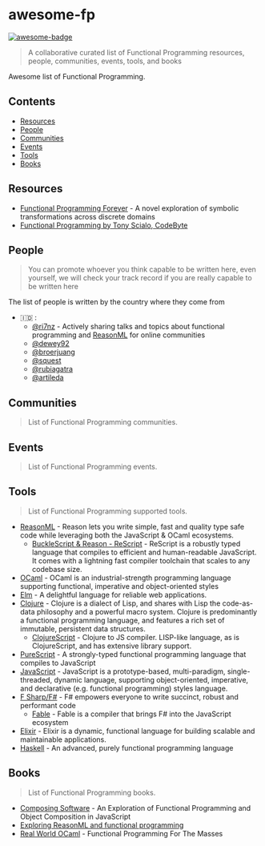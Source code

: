 # awesome-fp

[![awesome-badge](https://awesome.re/badge.svg)](https://awesome.re)

> A collaborative curated list of Functional Programming resources, people, communities, events, tools, and books

Awesome list of Functional Programming.

## Contents

- [Resources](#resources)
- [People](#people)
- [Communities](#communities)
- [Events](#events)
- [Tools](#tools)
- [Books](#books)

## Resources

- [Functional Programming Forever](https://slides.com/thomasomans/functional-programming-forever/) - 
A novel exploration of symbolic transformations across discrete domains
- [Functional Programming by Tony Scialo, CodeByte](https://tony-scialo.github.io/slides-functional-programing)

## People

> You can promote whoever you think capable to be written here, even yourself, we will check your track record if you are really capable to be written here

The list of people is written by the country where they come from

- 🇮🇩 :
  - [@ri7nz](https://github.com/ri7nz) - Actively sharing talks and topics about functional programming and [ReasonML](https://reasonml.github.io/) for online communities
  - [@dewey92](https://github.com/dewey92)
  - [@broerjuang](https://github.com/broerjuang)
  - [@squest](https://github.com/squest)
  - [@rubiagatra](https://github.com/rubiagatra)
  - [@artileda](https://github.com/artileda)

## Communities

> List of Functional Programming communities.

## Events

> List of Functional Programming events.

## Tools

> List of Functional Programming supported tools.

- [ReasonML](https://reasonml.github.io/) - Reason lets you write simple, fast and quality type safe code while leveraging both the JavaScript & OCaml ecosystems.
  - [BuckleScript & Reason - ReScript](https://rescript-lang.org/) - ReScript is a robustly typed language that compiles to efficient and human-readable JavaScript. It comes with a lightning fast compiler toolchain that scales to any codebase size.
- [OCaml](https://ocaml.org/) - OCaml is an industrial-strength programming language supporting functional, imperative and object-oriented styles
- [Elm](https://elm-lang.org/) - A delightful language
for reliable web applications.
- [Clojure](https://clojure.org/) - Clojure is a dialect of Lisp, and shares with Lisp the code-as-data philosophy and a powerful macro system. Clojure is predominantly a functional programming language, and features a rich set of immutable, persistent data structures.
  - [ClojureScript](https://github.com/clojure/clojurescript) - Clojure to JS compiler. LISP-like language, as is ClojureScript, and has extensive library support.
- [PureScript](https://www.purescript.org/) - A strongly-typed functional programming language that compiles to JavaScript
- [JavaScript](https://developer.mozilla.org/en-US/docs/Web/JavaScript) - JavaScript is a prototype-based, multi-paradigm, single-threaded, dynamic language, supporting object-oriented, imperative, and declarative (e.g. functional programming) styles language.
- [F Sharp/F#](https://fsharp.org/) - F# empowers everyone to write succinct, robust and performant code
  - [Fable](https://fable.io/) - Fable is a compiler that brings F# into the JavaScript ecosystem
- [Elixir](https://elixir-lang.org/) - Elixir is a dynamic, functional language for building scalable and maintainable applications.
- [Haskell](https://www.haskell.org/) - An advanced, purely functional programming language

## Books

> List of Functional Programming books.

- [Composing Software](https://leanpub.com/composingsoftware) - An Exploration of Functional Programming and Object Composition in JavaScript
- [Exploring ReasonML and functional programming](http://reasonmlhub.com/exploring-reasonml/)
- [Real World OCaml](https://dev.realworldocaml.org/) - Functional Programming For The Masses
